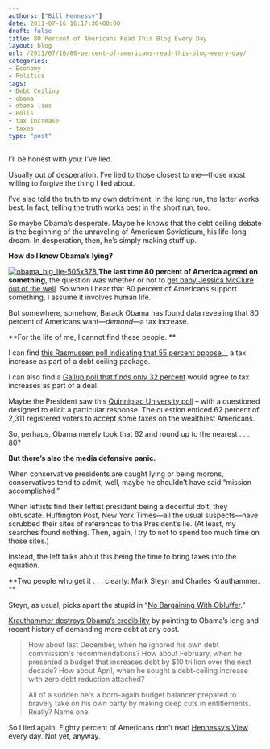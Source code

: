 ```yaml
---
authors: ["Bill Hennessy"]
date: 2011-07-16 16:17:30+00:00
draft: false
title: 80 Percent of Americans Read This Blog Every Day
layout: blog
url: /2011/07/16/80-percent-of-americans-read-this-blog-every-day/
categories:
- Economy
- Politics
tags:
- Debt Ceiling
- obama
- obama lies
- Polls
- tax increase
- taxes
type: "post"
---
```


I’ll be honest with you: I’ve lied. 

Usually out of desperation. I’ve lied to those closest to me—those most willing to forgive the thing I lied about. 

I’ve also told the truth to my own detriment. In the long run, the latter works best. In fact, telling the truth works best in the short run, too. 

So maybe Obama’s desperate. Maybe he knows that the debt ceiling debate is the beginning of the unraveling of Americum Sovieticum, his life-long dream. In desperation, then, he’s simply making stuff up. 

**How do I know Obama’s lying?**

[![obama_big_lie-505x378](https://hennessysview.com/wp-content/uploads/2011/07/obama_big_lie-505x378.jpg)
](https://www.carolinapatriots.org/)**The last time 80 percent of America agreed on something**, the question was whether or not to [get baby Jessica McClure out of the well](https://www.people.com/people/archive/article/0,,20193651,00.html). So when I hear that 80 percent of Americans support something, I assume it involves human life. 

But somewhere, somehow, Barack Obama has found data revealing that 80 percent of Americans want—_demand_—a tax increase.

**For the life of me, I cannot find these people. **

I can find [this Rasmussen poll indicating that 55 percent oppose](https://www.newsmax.com/InsideCover/Rasmussen-debt-deal-55percent/2011/07/14/id/403603)__ a tax increase as part of a debt ceiling package. 

I can also find a [Gallup poll that finds only 32 percent](https://www.gallup.com/poll/148472/Deficit-Americans-Prefer-Spending-Cuts-Open-Tax-Hikes.aspx) would agree to tax increases as part of a deal.

Maybe the President saw this [Quinnipiac University poll](https://www.quinnipiac.edu/x1295.xml?ReleaseID=1624) – with a questioned designed to elicit a particular response. The question enticed 62 percent of 2,311 registered voters to accept some taxes on the wealthiest Americans. 

So, perhaps, Obama merely took that 62 and round up to the nearest . . . 80?

**But there’s also the media defensive panic.**

When conservative presidents are caught lying or being morons, conservatives tend to admit, well, maybe he shouldn’t have said “mission accomplished.” 

When leftists find their leftist president being a deceitful dolt, they obfuscate. Huffington Post, New York Times—all the usual suspects—have scrubbed their sites of references to the President’s lie. (At least, my searches found nothing. Then, again, I try to not to spend too much time on those sites.)

Instead, the left talks about this being the time to bring taxes into the equation. 

**Two people who get it . . . clearly: Mark Steyn and Charles Krauthammer. **

Steyn, as usual, picks apart the stupid in “[No Bargaining With Obluffer](https://www.ocregister.com/opinion/government-308436-debt-year.html).”

[Krauthammer destroys Obama’s credibility](https://www.investors.com/NewsAndAnalysis/Article/578331/201107141838/Regime-Change-May-Be-Needed-To-Cut-Deficit.htm) by pointing to Obama’s long and recent history of demanding more debt at any cost. 



>   How about last December, when he ignored his own debt commission's recommendations? How about February, when he presented a budget that increases debt by $10 trillion over the next decade? How about April, when he sought a debt-ceiling increase with zero debt reduction attached?    
> 
> All of a sudden he's a born-again budget balancer prepared to bravely take on his own party by making deep cuts in entitlements. Really? Name one.
> 
> 





So I lied again. Eighty percent of Americans don’t read [Hennessy’s View](https://hennessysview.com/) every day. Not yet, anyway.
